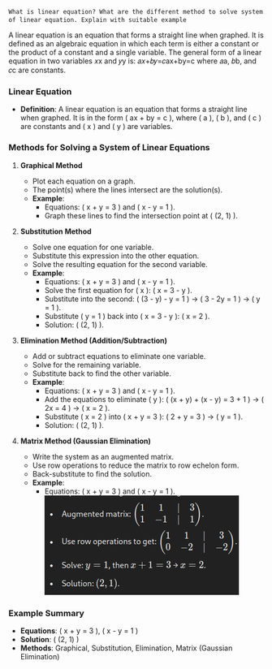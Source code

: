 	What is linear equation? What are the different method to solve system of linear equation. Explain with suitable example

A linear equation is an equation that forms a straight line when graphed. It is defined as an algebraic equation in which each term is either a constant or the product of a constant and a single variable. The general form of a linear equation in two variables 𝑥x and 𝑦y is: 𝑎𝑥+𝑏𝑦=𝑐ax+by=c where 𝑎a, 𝑏b, and 𝑐c are constants.


### Linear Equation
- **Definition**: A linear equation is an equation that forms a straight line when graphed. It is in the form \( ax + by = c \), where \( a \), \( b \), and \( c \) are constants and \( x \) and \( y \) are variables.

### Methods for Solving a System of Linear Equations

1. **Graphical Method**
   - Plot each equation on a graph.
   - The point(s) where the lines intersect are the solution(s).
   - **Example**:
     - Equations: \( x + y = 3 \) and \( x - y = 1 \).
     - Graph these lines to find the intersection point at \( (2, 1) \).

2. **Substitution Method**
   - Solve one equation for one variable.
   - Substitute this expression into the other equation.
   - Solve the resulting equation for the second variable.
   - **Example**:
     - Equations: \( x + y = 3 \) and \( x - y = 1 \).
     - Solve the first equation for \( x \): \( x = 3 - y \).
     - Substitute into the second: \( (3 - y) - y = 1 \) → \( 3 - 2y = 1 \) → \( y = 1 \).
     - Substitute \( y = 1 \) back into \( x = 3 - y \): \( x = 2 \).
     - Solution: \( (2, 1) \).

3. **Elimination Method (Addition/Subtraction)**
   - Add or subtract equations to eliminate one variable.
   - Solve for the remaining variable.
   - Substitute back to find the other variable.
   - **Example**:
     - Equations: \( x + y = 3 \) and \( x - y = 1 \).
     - Add the equations to eliminate \( y \): \( (x + y) + (x - y) = 3 + 1 \) → \( 2x = 4 \) → \( x = 2 \).
     - Substitute \( x = 2 \) into \( x + y = 3 \): \( 2 + y = 3 \) → \( y = 1 \).
     - Solution: \( (2, 1) \).

4. **Matrix Method (Gaussian Elimination)**
   - Write the system as an augmented matrix.
   - Use row operations to reduce the matrix to row echelon form.
   - Back-substitute to find the solution.
   - **Example**:
     - Equations: \( x + y = 3 \) and \( x - y = 1 \).
     ![Pasted image 20240528153511](Pasted%20image%2020240528153511.png)
### Example Summary
- **Equations**: \( x + y = 3 \), \( x - y = 1 \)
- **Solution**: \( (2, 1) \)
- **Methods**: Graphical, Substitution, Elimination, Matrix (Gaussian Elimination)
